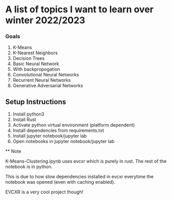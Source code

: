 # A list of topics I want to learn over winter 2022/2023

### Goals

1. K-Means
2. K-Nearest Neighbors
3. Decision Trees
4. Basic Neural Network
5. With backpropogation
6. Convolutional Neural Networks
7. Recurrent Neural Networks
8. Generative Adversarial Networks

## Setup Instructions

1. Install python3
2. Install Rust
3. Activate python virtual environment (platform dependent)
4. Install dependencies from requirements.txt
5. Install jupyter notebook/jupyter lab
6. Open notebooks in jupyter notebook/jupyter lab

\*\* Note

K-Means-Clustering.ipynb uses evcxr which is purely in rust. The rest of the notebook is in python.

This is due to how slow dependencies installed in evcxr everytime the notebook was opened (even with caching enabled).

EVCXR is a very cool project though!
